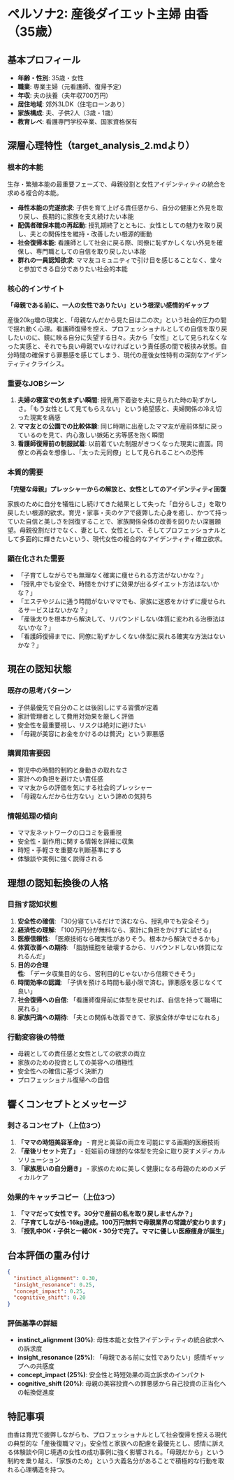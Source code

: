 # ペルソナ2: 産後ダイエット主婦 由香（35歳）

## 基本プロフィール

- **年齢・性別**: 35歳・女性
- **職業**: 専業主婦（元看護師、復帰予定）
- **年収**: 夫の扶養（夫年収700万円）
- **居住地域**: 郊外3LDK（住宅ローンあり）
- **家族構成**: 夫、子供2人（3歳・1歳）
- **教育レベ**: 看護専門学校卒業、国家資格保有

## 深層心理特性（target_analysis_2.mdより）

### 根本的本能
生存・繁殖本能の最重要フェーズで、母親役割と女性アイデンティティの統合を求める複合的本能。
- **母性本能の完遂欲求**: 子供を育て上げる責任感から、自分の健康と外見を取り戻し、長期的に家族を支え続けたい本能
- **配偶者確保本能の再起動**: 授乳期終了とともに、女性としての魅力を取り戻し、夫との関係性を維持・改善したい根源的衝動
- **社会復帰本能**: 看護師として社会に戻る際、同僚に恥ずかしくない外見を確保し、専門職としての自信を取り戻したい本能
- **群れの一員認知欲求**: ママ友コミュニティで引け目を感じることなく、堂々と参加できる自分でありたい社会的本能

### 核心的インサイト
**「母親である前に、一人の女性でありたい」という根深い感情的ギャップ**

産後20kg増の現実と、「母親なんだから見た目は二の次」という社会的圧力の間で揺れ動く心理。看護師復帰を控え、プロフェッショナルとしての自信を取り戻したいのに、鏡に映る自分に失望する日々。夫から「女性」として見られなくなった実感と、それでも良い母親でいなければという責任感の間で板挟み状態。自分時間の確保すら罪悪感を感じてしまう、現代の産後女性特有の深刻なアイデンティティクライシス。

### 重要なJOBシーン
1. **夫婦の寝室での気まずい瞬間**: 授乳用下着姿を夫に見られた時の恥ずかしさ。「もう女性として見てもらえない」という絶望感と、夫婦関係の冷え切った現実を痛感
2. **ママ友との公園での比較体験**: 同じ時期に出産したママ友が産前体型に戻っているのを見て、内心激しい嫉妬と劣等感を抱く瞬間
3. **看護師復帰前の制服試着**: 以前着ていた制服がきつくなった現実に直面。同僚との再会を想像し、「太った元同僚」として見られることへの恐怖

### 本質的需要
**「完璧な母親」プレッシャーからの解放と、女性としてのアイデンティティ回復**

家族のために自分を犠牲にし続けてきた結果として失った「自分らしさ」を取り戻したい根源的欲求。育児・家事・夫のケアで疲弊した心身を癒し、かつて持っていた自信と美しさを回復することで、家族関係全体の改善を図りたい深層願望。母親役割だけでなく、妻として、女性として、そしてプロフェッショナルとして多面的に輝きたいという、現代女性の複合的なアイデンティティ確立欲求。

### 顕在化された需要
- 「子育てしながらでも無理なく確実に痩せられる方法がないかな？」
- 「授乳中でも安全で、時間をかけずに効果が出るダイエット方法はないかな？」
- 「エステやジムに通う時間がないママでも、家族に迷惑をかけずに痩せられるサービスはないかな？」
- 「産後太りを根本から解決して、リバウンドしない体質に変われる治療法はないかな？」
- 「看護師復帰までに、同僚に恥ずかしくない体型に戻れる確実な方法はないかな？」

## 現在の認知状態

### 既存の思考パターン
- 子供最優先で自分のことは後回しにする習慣が定着
- 家計管理者として費用対効果を厳しく評価
- 安全性を最重要視し、リスクは絶対に避けたい
- 「母親が美容にお金をかけるのは贅沢」という罪悪感

### 購買阻害要因  
- 育児中の時間的制約と身動きの取れなさ
- 家計への負担を避けたい責任感
- ママ友からの評価を気にする社会的プレッシャー
- 「母親なんだから仕方ない」という諦めの気持ち

### 情報処理の傾向
- ママ友ネットワークの口コミを最重視
- 安全性・副作用に関する情報を詳細に収集
- 時短・手軽さを重要な判断基準にする
- 体験談や実例に強く説得される

## 理想の認知転換後の人格

### 目指す認知状態
1. **安全性の確信**: 「30分寝ているだけで済むなら、授乳中でも安全そう」
2. **経済性の理解**: 「100万円分が無料なら、家計に負担をかけずに試せる」
3. **医療信頼性**: 「医療技術なら確実性がありそう。根本から解決できるかも」
4. **体質改善への期待**: 「脂肪細胞を破壊するから、リバウンドしない体質になれるんだ」
5. **目的の合理性**: 「データ収集目的なら、営利目的じゃないから信頼できそう」
6. **時間効率の認識**: 「子供を預ける時間も最小限で済む。罪悪感を感じなくて良い」
7. **社会復帰への自信**: 「看護師復帰前に体型を戻せれば、自信を持って職場に戻れる」
8. **家族円満への期待**: 「夫との関係も改善できて、家族全体が幸せになれる」

### 行動変容後の特徴
- 母親としての責任感と女性としての欲求の両立
- 家族のための投資としての美容への積極性
- 安全性への確信に基づく決断力
- プロフェッショナル復帰への自信

## 響くコンセプトとメッセージ

### 刺さるコンセプト（上位3つ）
1. **「ママの時短美容革命」** - 育児と美容の両立を可能にする画期的医療技術
2. **「産後リセット完了」** - 妊娠前の理想的な体型を完全に取り戻すメディカルソリューション
3. **「家族思いの自分磨き」** - 家族のために美しく健康になる母親のためのメディカルケア

### 効果的キャッチコピー（上位3つ）
1. **「ママだって女性です。30分で産前の私を取り戻しませんか？」**
2. **「子育てしながら-16kg達成。100万円無料で母親業界の常識が変わります」**
3. **「授乳中OK・子供と一緒OK・30分で完了。ママに優しい医療痩身が誕生」**

## 台本評価の重み付け

```json
{
  "instinct_alignment": 0.30,
  "insight_resonance": 0.25,
  "concept_impact": 0.25,
  "cognitive_shift": 0.20
}
```

### 評価基準の詳細

- **instinct_alignment (30%)**: 母性本能と女性アイデンティティの統合欲求への訴求度
- **insight_resonance (25%)**: 「母親である前に女性でありたい」感情ギャップへの共感度  
- **concept_impact (25%)**: 安全性と時短効果の両立訴求のインパクト
- **cognitive_shift (20%)**: 母親の美容投資への罪悪感から自己投資の正当化への転換促進度

## 特記事項

由香は育児で疲弊しながらも、プロフェッショナルとして社会復帰を控える現代の典型的な「産後復職ママ」。安全性と家族への配慮を最優先とし、感情に訴える体験談や同じ境遇の女性の成功事例に強く影響される。「母親だから」という制約を乗り越え、「家族のため」という大義名分があることで積極的な行動を取れる心理構造を持つ。